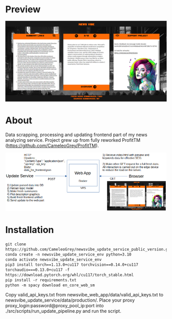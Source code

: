 
# Preview

![](newsvibe_preview.png)

# About

Data scrapping, processing and updating frontend part of my news analyzing service.
Project grew up from fully reworked ProfitTM (https://github.com/CameleoGrey/ProfitTM).

![](newsvibe_architecture.png)

# Installation

```
git clone https://github.com/CameleoGrey/newsvibe_update_service_public_version.git
conda create -n newsvibe_update_service_env python=3.10
conda activate newsvibe_update_service_env
pip3 install torch==1.13.0+cu117 torchvision==0.14.0+cu117 torchaudio===0.13.0+cu117 -f https://download.pytorch.org/whl/cu117/torch_stable.html
pip install -r requirements.txt
python -m spacy download en_core_web_sm
```

Copy valid_api_keys.txt from newsvibe_web_app/data/valid_api_keys.txt to newsvibe_update_service/data/production/.
Place your proxy proxy_login:password@proxy_pool_ip:port into ./src/scripts/run_update_pipeline.py and run the script.